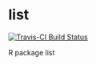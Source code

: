 # list
[![Travis-CI Build Status](https://travis-ci.org/SensitiveQuestions/list.png?branch=master)](https://travis-ci.org/SensitiveQuestions/list)

R package list
